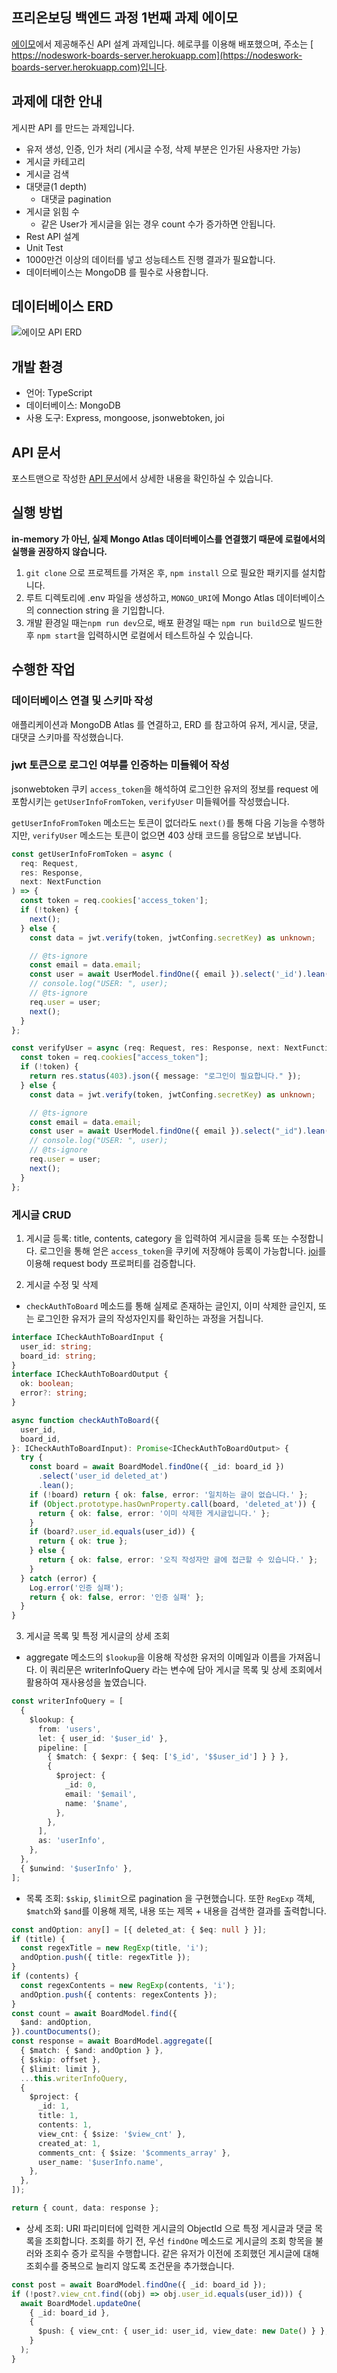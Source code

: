 ## 프리온보딩 백엔드 과정 1번째 과제 에이모

[에이모](https://aimmo.co.kr)에서 제공해주신 API 설계 과제입니다. 헤로쿠를 이용해 배포했으며, 주소는 [ https://nodeswork-boards-server.herokuapp.com](https://nodeswork-boards-server.herokuapp.com)입니다.

## 과제에 대한 안내

게시판 API 를 만드는 과제입니다.

- 유저 생성, 인증, 인가 처리 (게시글 수정, 삭제 부분은 인가된 사용자만 가능)
- 게시글 카테고리
- 게시글 검색
- 대댓글(1 depth)
  - 대댓글 pagination
- 게시글 읽힘 수
  - 같은 User가 게시글을 읽는 경우 count 수가 증가하면 안됩니다.
- Rest API 설계
- Unit Test
- 1000만건 이상의 데이터를 넣고 성능테스트 진행 결과가 필요합니다.
- 데이터베이스는 MongoDB 를 필수로 사용합니다.

## 데이터베이스 ERD

![에이모 API ERD](https://github.com/lhj0621/imagetemp/blob/master/2021-11-03%2004;10;50.PNG?raw=true)

## 개발 환경

- 언어: TypeScript
- 데이터베이스: MongoDB
- 사용 도구: Express, mongoose, jsonwebtoken, joi

## API 문서

포스트맨으로 작성한 [API 문서](https://documenter.getpostman.com/view/15323948/UV5ddEGU)에서 상세한 내용을 확인하실 수 있습니다.

## 실행 방법

**in-memory 가 아닌, 실제 Mongo Atlas 데이터베이스를 연결했기 때문에 로컬에서의 실행을 권장하지 않습니다.**

1. `git clone` 으로 프로젝트를 가져온 후, `npm install` 으로 필요한 패키지를 설치합니다.
2. 루트 디렉토리에 .env 파일을 생성하고, `MONGO_URI`에 Mongo Atlas 데이터베이스의 connection string 을 기입합니다.
3. 개발 환경일 때는`npm run dev`으로, 배포 환경일 때는 `npm run build`으로 빌드한 후 `npm start`을 입력하시면 로컬에서 테스트하실 수 있습니다.

## 수행한 작업

### 데이터베이스 연결 및 스키마 작성

애플리케이션과 MongoDB Atlas 를 연결하고, ERD 를 참고하여 유저, 게시글, 댓글, 대댓글 스키마를 작성했습니다.

### jwt 토큰으로 로그인 여부를 인증하는 미들웨어 작성
 
jsonwebtoken 쿠키 `access_token`을 해석하여 로그인한 유저의 정보를 request 에 포함시키는 `getUserInfoFromToken`, `verifyUser` 미들웨어를 작성했습니다.

`getUserInfoFromToken` 메소드는 토큰이 없더라도 `next()`를 통해 다음 기능을 수행하지만, `verifyUser` 메소드는 토큰이 없으면 403 상태 코드를 응답으로 보냅니다.

```typescript
const getUserInfoFromToken = async (
  req: Request,
  res: Response,
  next: NextFunction
) => {
  const token = req.cookies['access_token'];
  if (!token) {
    next();
  } else {
    const data = jwt.verify(token, jwtConfing.secretKey) as unknown;

    // @ts-ignore
    const email = data.email;
    const user = await UserModel.findOne({ email }).select('_id').lean();
    // console.log("USER: ", user);
    // @ts-ignore
    req.user = user;
    next();
  }
};

const verifyUser = async (req: Request, res: Response, next: NextFunction) => {
  const token = req.cookies["access_token"];
  if (!token) {
    return res.status(403).json({ message: "로그인이 필요합니다." });
  } else {
    const data = jwt.verify(token, jwtConfing.secretKey) as unknown;

    // @ts-ignore
    const email = data.email;
    const user = await UserModel.findOne({ email }).select("_id").lean();
    // console.log("USER: ", user);
    // @ts-ignore
    req.user = user;
    next();
  }
};
```


### 게시글 CRUD

1. 게시글 등록: title, contents, category 을 입력하여 게시글을 등록 또는 수정합니다. 로그인을 통해 얻은 `access_token`을 쿠키에 저장해야 등록이 가능합니다. [joi](https://www.npmjs.com/package/joi)를 이용해 request body 프로퍼티를 검증합니다.

2. 게시글 수정 및 삭제

- `checkAuthToBoard` 메소드를 통해 실제로 존재하는 글인지, 이미 삭제한 글인지, 또는 로그인한 유저가 글의 작성자인지를 확인하는 과정을 거칩니다.

```typescript
interface ICheckAuthToBoardInput {
  user_id: string;
  board_id: string;
}
interface ICheckAuthToBoardOutput {
  ok: boolean;
  error?: string;
}

async function checkAuthToBoard({
  user_id,
  board_id,
}: ICheckAuthToBoardInput): Promise<ICheckAuthToBoardOutput> {
  try {
    const board = await BoardModel.findOne({ _id: board_id })
      .select('user_id deleted_at')
      .lean();
    if (!board) return { ok: false, error: '일치하는 글이 없습니다.' };
    if (Object.prototype.hasOwnProperty.call(board, 'deleted_at')) {
      return { ok: false, error: '이미 삭제한 게시글입니다.' };
    }
    if (board?.user_id.equals(user_id)) {
      return { ok: true };
    } else {
      return { ok: false, error: '오직 작성자만 글에 접근할 수 있습니다.' };
    }
  } catch (error) {
    Log.error('인증 실패');
    return { ok: false, error: '인증 실패' };
  }
}
```

3. 게시글 목록 및 특정 게시글의 상세 조회

- aggregate 메소드의 `$lookup`을 이용해 작성한 유저의 이메일과 이름을 가져옵니다. 이 쿼리문은 writerInfoQuery 라는 변수에 담아 게시글 목록 및 상세 조회에서 활용하여 재사용성을 높였습니다.

```typescript
const writerInfoQuery = [
  {
    $lookup: {
      from: 'users',
      let: { user_id: '$user_id' },
      pipeline: [
        { $match: { $expr: { $eq: ['$_id', '$$user_id'] } } },
        {
          $project: {
            _id: 0,
            email: '$email',
            name: '$name',
          },
        },
      ],
      as: 'userInfo',
    },
  },
  { $unwind: '$userInfo' },
];
```

- 목록 조회: `$skip`, `$limit`으로 pagination 을 구현했습니다. 또한 `RegExp` 객체, `$match`와 `$and`를 이용해 제목, 내용 또는 제목 + 내용을 검색한 결과를 출력합니다.

```typescript
const andOption: any[] = [{ deleted_at: { $eq: null } }];
if (title) {
  const regexTitle = new RegExp(title, 'i');
  andOption.push({ title: regexTitle });
}
if (contents) {
  const regexContents = new RegExp(contents, 'i');
  andOption.push({ contents: regexContents });
}
const count = await BoardModel.find({
  $and: andOption,
}).countDocuments();
const response = await BoardModel.aggregate([
  { $match: { $and: andOption } },
  { $skip: offset },
  { $limit: limit },
  ...this.writerInfoQuery,
  {
    $project: {
      _id: 1,
      title: 1,
      contents: 1,
      view_cnt: { $size: '$view_cnt' },
      created_at: 1,
      comments_cnt: { $size: '$comments_array' },
      user_name: '$userInfo.name',
    },
  },
]);

return { count, data: response };
```

- 상세 조회: URI 파리미터에 입력한 게시글의 ObjectId 으로 특정 게시글과 댓글 목록을 조회합니다. 조회를 하기 전, 우선 `findOne` 메소드로 게시글의 조회 항목을 불러와 조회수 증가 로직을 수행합니다. 같은 유저가 이전에 조회했던 게시글에 대해 조회수를 중복으로 늘리지 않도록 조건문을 추가했습니다.

```typescript
const post = await BoardModel.findOne({ _id: board_id });
if (!post?.view_cnt.find((obj) => obj.user_id.equals(user_id))) {
  await BoardModel.updateOne(
    { _id: board_id },
    {
      $push: { view_cnt: { user_id: user_id, view_date: new Date() } },
    }
  );
}
```
